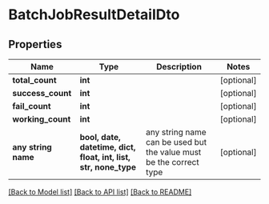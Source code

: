 # BatchJobResultDetailDto


## Properties
Name | Type | Description | Notes
------------ | ------------- | ------------- | -------------
**total_count** | **int** |  | [optional] 
**success_count** | **int** |  | [optional] 
**fail_count** | **int** |  | [optional] 
**working_count** | **int** |  | [optional] 
**any string name** | **bool, date, datetime, dict, float, int, list, str, none_type** | any string name can be used but the value must be the correct type | [optional]

[[Back to Model list]](../README.md#documentation-for-models) [[Back to API list]](../README.md#documentation-for-api-endpoints) [[Back to README]](../README.md)


